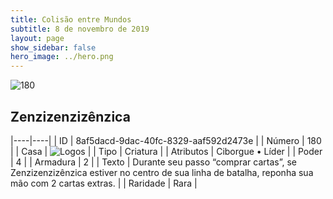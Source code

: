 ```yaml
---
title: Colisão entre Mundos
subtitle: 8 de novembro de 2019
layout: page
show_sidebar: false
hero_image: ../hero.png
---
```


![180](https://cdn.keyforgegame.com/media/card_front/pt/452_180_8JHCW75J6RX_pt.png)

## Zenzizenzizênzica

|----|----|
| ID | 8af5dacd-9dac-40fc-8329-aaf592d2473e |
| Número | 180 |
| Casa | ![Logos](https://archonarcana.com/images/thumb/c/ce/Logos.png/22px-Logos.png "Logos") |
| Tipo | Criatura |
| Atributos | Ciborgue • Líder |
| Poder | 4 |
| Armadura | 2 |
| Texto | Durante seu passo “comprar cartas”,  se Zenzizenzizênzica estiver no centro de sua linha de batalha, reponha sua mão com 2 cartas extras. |
| Raridade | Rara |
